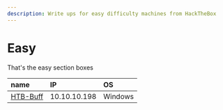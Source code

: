 ```yaml
---
description: Write ups for easy difficulty machines from HackTheBox
---
```


# Easy

That's the easy section boxes

| name | IP | OS |
| :--- | :--- | :--- |
| [HTB-Buff](https://github.com/Dec1pher445/HTB-writeups/tree/d5d064ce17157bb275e3a1b769df6b1a07ff077d/windows-boxes/easy/buff.md) | 10.10.10.198 | Windows |

